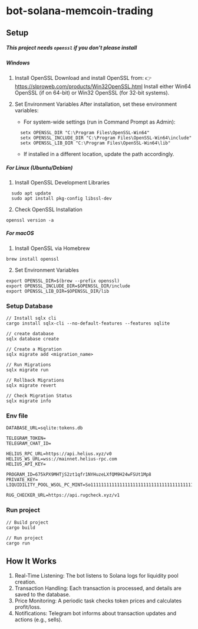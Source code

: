 # bot-solana-memcoin-trading

## Setup

##### This project needs `openssl` if you don't please install

##### Windows

1.  Install OpenSSL
    Download and install OpenSSL from:
    👉 https://slproweb.com/products/Win32OpenSSL.html
    Install either Win64 OpenSSL (if on 64-bit) or Win32 OpenSSL (for 32-bit systems).

2.  Set Environment Variables
    After installation, set these environment variables:
    - For system-wide settings (run in Command Prompt as Admin):
    ```SHELL
      setx OPENSSL_DIR "C:\Program Files\OpenSSL-Win64"
      setx OPENSSL_INCLUDE_DIR "C:\Program Files\OpenSSL-Win64\include"
      setx OPENSSL_LIB_DIR "C:\Program Files\OpenSSL-Win64\lib"
    ```
    - If installed in a different location, update the path accordingly.

##### For Linux (Ubuntu/Debian)

1. Install OpenSSL Development Libraries

```SHELL
  sudo apt update
  sudo apt install pkg-config libssl-dev
```

2. Check OpenSSL Installation

```SHELL
openssl version -a
```

##### For macOS

1. Install OpenSSL via Homebrew

```SHELL
brew install openssl
```

2. Set Environment Variables

```SHELL
export OPENSSL_DIR=$(brew --prefix openssl)
export OPENSSL_INCLUDE_DIR=$OPENSSL_DIR/include
export OPENSSL_LIB_DIR=$OPENSSL_DIR/lib
```

### Setup Database

```SHELL
// Install sqlx cli
cargo install sqlx-cli --no-default-features --features sqlite

// create database
sqlx database create

// Create a Migration
sqlx migrate add <migration_name>

// Run Migrations
sqlx migrate run

// Rollback Migrations
sqlx migrate revert

// Check Migration Status
sqlx migrate info

```

### Env file

```ENV
DATABASE_URL=sqlite:tokens.db

TELEGRAM_TOKEN=
TELEGRAM_CHAT_ID=

HELIUS_RPC_URL=https://api.helius.xyz/v0
HELIUS_WS_URL=wss://mainnet.helius-rpc.com
HELIUS_API_KEY=

PROGRAM_ID=675kPX9MHTjS2zt1qfr1NYHuzeLXfQM9H24wFSUt1Mp8
PRIVATE_KEY=
LIQUIDILITY_POOL_WSOL_PC_MINT=So11111111111111111111111111111111111111112

RUG_CHECKER_URL=https://api.rugcheck.xyz/v1
```

### Run project

```SHELL
// Build project
cargo build

// Run project
cargo run
```

## How It Works

1. Real-Time Listening: The bot listens to Solana logs for liquidity pool creation.
2. Transaction Handling: Each transaction is processed, and details are saved to the database.
3. Price Monitoring: A periodic task checks token prices and calculates profit/loss.
4. Notifications: Telegram bot informs about transaction updates and actions (e.g., sells).
